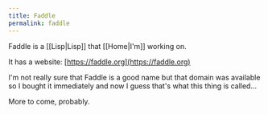 ```yaml
---
title: Faddle
permalink: faddle
---
```


Faddle is a [[Lisp|Lisp]] that [[Home|I'm]] working on.

It has a website: [https://faddle.org](https://faddle.org)

I'm not really sure that Faddle is a good name but that domain was available so I bought it immediately and now I guess that's what this thing is called...

More to come, probably.
